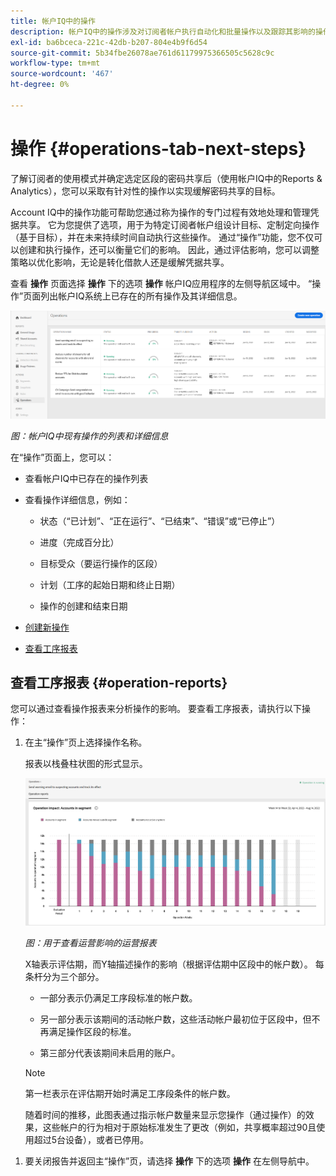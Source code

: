 ```yaml
---
title: 帐户IQ中的操作
description: 帐户IQ中的操作涉及对订阅者帐户执行自动化和批量操作以及跟踪其影响的操作。
exl-id: ba6bceca-221c-42db-b207-804e4b9f6d54
source-git-commit: 5b34fbe26078ae761d61179975366505c5628c9c
workflow-type: tm+mt
source-wordcount: '467'
ht-degree: 0%

---
```


# 操作 {#operations-tab-next-steps}

了解订阅者的使用模式并确定选定区段的密码共享后（使用帐户IQ中的Reports &amp; Analytics），您可以采取有针对性的操作以实现缓解密码共享的目标。

Account IQ中的操作功能可帮助您通过称为操作的专门过程有效地处理和管理凭据共享。 它为您提供了选项，用于为特定订阅者帐户组设计目标、定制定向操作（基于目标），并在未来持续时间自动执行这些操作。 通过“操作”功能，您不仅可以创建和执行操作，还可以衡量它们的影响。 因此，通过评估影响，您可以调整策略以优化影响，无论是转化借款人还是缓解凭据共享。

查看 **操作** 页面选择 **操作** 下的选项 **操作** 帐户IQ应用程序的左侧导航区域中。 “操作”页面列出帐户IQ系统上已存在的所有操作及其详细信息。

![](assets/operations-page.png)

*图：帐户IQ中现有操作的列表和详细信息*

在“操作”页面上，您可以：

* 查看帐户IQ中已存在的操作列表

* 查看操作详细信息，例如：

   * 状态（“已计划”、“正在运行”、“已结束”、“错误”或“已停止”）

   * 进度（完成百分比）

   * 目标受众（要运行操作的区段）

   * 计划（工序的起始日期和终止日期）

   * 操作的创建和结束日期

* [创建新操作](/help/AccountIQ/operation-affecting-user-segment.md)

* [查看工序报表](#operation-reports)

<!--* Search from the list of operations using Search field

* Stop an operation.

* Create a duplicate operation.

* [Configure columns of Operations details page](#configure-columns)-->

## 查看工序报表 {#operation-reports}

您可以通过查看操作报表来分析操作的影响。 要查看工序报表，请执行以下操作：

1. 在主“操作”页上选择操作名称。

   报表以栈叠柱状图的形式显示。

   ![](assets/operation-impact-report.png)

   *图：用于查看运营影响的运营报表*

   X轴表示评估期，而Y轴描述操作的影响（根据评估期中区段中的帐户数）。 每条杆分为三个部分。

   * 一部分表示仍满足工序段标准的帐户数。

   * 另一部分表示该期间的活动帐户数，这些活动帐户最初位于区段中，但不再满足操作区段的标准。

   * 第三部分代表该期间未启用的账户。
   >[!NOTE]
   >
   >第一栏表示在评估期开始时满足工序段条件的帐户数。

   随着时间的推移，此图表通过指示帐户数量来显示您操作（通过操作）的效果，这些帐户的行为相对于原始标准发生了更改（例如，共享概率超过90且使用超过5台设备），或者已停用。

<!--For example, in the above image the variable on the y-axis is number of accounts. Looking at the graph you can compare the number of accounts that are in the operations' segment versus the number of accounts that are outside the operations segment at a particular time (such as week 2nd of the operations evaluation period). Therefore, you can analyze how over the evaluation period do number of accounts vary within the operation segment and outside the segment.

So, if your operation was to send out warning emails to suspecting accounts, and accounts in operations segment were those with sharing probability more than 90 and using more than 5 devices to stream content, then in the beginning of the evaluation period accounts in segment are more than 17 thousand. This number changes over the evaluation period as shown in the graph, thereby indicating the impact of operation. Based on the evaluation, you can take remedial measures on suspecting accounts, or continue with the operation, or adjust your strategy for better outcomes to curb credential sharing.-->

1. 要关闭报告并返回主“操作”页，请选择 **操作** 下的选项 **操作** 在左侧导航中。

<!--

![](assets/operations-details.png)

*Figure: Operation details*
## Configure columns {#configure-columns}

You can select the icon to **Configure columns** on the top of the operations table.

![](assets/config-columns.png)

*Figure: Configure columns of Operations details page*-->